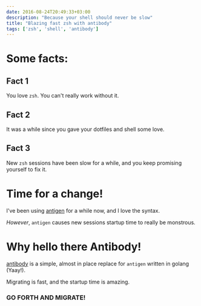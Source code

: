 ```yaml
---
date: 2016-08-24T20:49:33+03:00
description: "Because your shell should never be slow"
title: "Blazing fast zsh with antibody"
tags: ['zsh', 'shell', 'antibody']
---
```


# Some facts:

## Fact 1

You love `zsh`. You can't really work without it.

## Fact 2

It was a while since you gave your dotfiles and shell some love.

## Fact 3

New `zsh` sessions have been slow for a while, and you keep promising yourself to fix it.

# Time for a change!

I've been using [antigen](http://antigen.sharats.me/) for a while now, and I love the syntax.

_However_, `antigen` causes new sessions startup time to really be monstrous.


# Why hello there Antibody!

[antibody](http://getantibody.github.io/) is a simple, almost in place replace for `antigen` written in golang (Yaay!).

Migrating is fast, and the startup time is amazing.

### GO FORTH AND MIGRATE!
